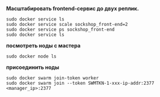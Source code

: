 **Масштабировать frontend-сервис до двух реплик.**

    sudo docker service ls
    sudo docker service scale sockshop_front-end=2
    sudo docker service ps sockshop_front-end
    sudo docker service ls

**посмотреть ноды с мастера**

    sudo docker node ls

**присоединить ноды**

    sudo docker swarm join-token worker
    sudo docker swarm join --token SWMTKN-1-xxx-ip-addr:2377 <manager_ip>:2377
